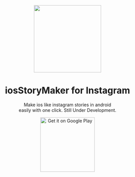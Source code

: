 <p align='center'>

<img width='210px%' height='210px' src='https://user-images.githubusercontent.com/102758905/197386881-2932a8fd-eec8-49d9-a563-1916a045e4a4.png' >

</p>
<div align='center'>

<h1> iosStoryMaker for Instagram</h1>

</div>
<p align='center'>
Make ios like instagram stories in android <br>
easily with one click. Still Under Development.
</p>

<div align='center'>
  <a href='https://play.google.com/store/apps/details?id=com.editlike.app'>
    <img width='170px%' alt='Get it on Google Play' src='https://play.google.com/intl/en_us/badges/static/images/badges/en_badge_web_generic.png'/>
  </a>
</div>

